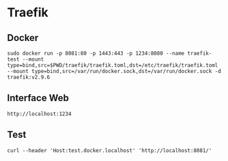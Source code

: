 # Traefik

## Docker

`sudo docker run -p 8081:80 -p 1443:443 -p 1234:8080 --name traefik-test --mount type=bind,src=$PWD/traefik/traefik.toml,dst=/etc/traefik/traefik.toml --mount type=bind,src=/var/run/docker.sock,dst=/var/run/docker.sock -d traefik:v2.9.6`

## Interface Web

`http://localhost:1234`

## Test

`curl --header 'Host:test.docker.localhost' 'http://localhost:8081/'`
